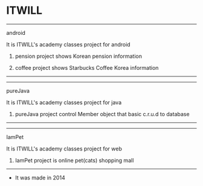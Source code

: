 # ITWILL

-----------------------------------------------------------
android

It is ITWILL's academy classes project for android

1. pension project shows Korean pension information

2. coffee project shows Starbucks Coffee Korea information
-----------------------------------------------------------
-----------------------------------------------------------
pureJava

It is ITWILL's academy classes project for java

1. pureJava project control Member object that basic c.r.u.d to database
-----------------------------------------------------------
-----------------------------------------------------------
IamPet

It is ITWILL's academy classes project for web

1. IamPet project is online pet(cats) shopping mall
-----------------------------------------------------------

- It was made in 2014
